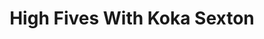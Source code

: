 ﻿---
title: High Fives With Koka Sexton
description: The Prospecting Podcast by LeadIQ dives into the knitty gritty underground world of prospecting, and building up pipeline for sales teams. This podcast is all about how get better response rates, find the best contacts, and network with the best people who will buy your prooduct or service. In this episode, we dive into how to bring leads using your social media channels with Koka Sexton.
coverImage: ./img/podcast/podcast-image-28.jpg
refLink: leadiq.com

audioLinks: https://w.soundcloud.com/player/?url=https%3A%2F%2Fapi.soundcloud.com%2Ftracks%2F292386060&amp;auto_play=false&amp;show_artwork=true&amp;visual=true&amp;origin=twitter
webImage: ./img/podcast/video-img/image-28.png
---